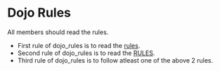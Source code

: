 # Dojo Rules
All members should read the rules.
* First rule of dojo_rules is to read the [rules](https://github.com/deadlyvipers).
* Second rule of dojo_rules is to read the [RULES](https://github.com/deadlyvipers).
* Third rule of dojo_rules is to follow atleast one of the above 2 rules.

